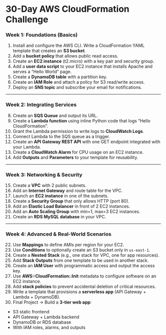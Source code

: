 # 30-Day AWS CloudFormation Challenge

### Week 1: Foundations (Basics)

1. Install and configure the AWS CLI. Write a CloudFormation YAML template that creates an **S3 bucket**.
2. Add a **bucket policy** that allows public read access.
3. Create an **EC2 instance** (t2.micro) with a key pair and security group.
4. Add a **user data script** to your EC2 instance that installs Apache and serves a “Hello World” page.
5. Create a **DynamoDB table** with a partition key.
6. Create an **IAM Role** and attach a policy for S3 read/write access.
7. Deploy an **SNS topic** and subscribe your email for notifications.

---

### Week 2: Integrating Services

8. Create an **SQS Queue** and output its URL.
9. Create a **Lambda function** using inline Python code that logs “Hello CloudFormation”.
10. Grant the Lambda permission to write logs to **CloudWatch Logs**.
11. Connect Lambda to the SQS queue as a trigger.
12. Create an **API Gateway REST API** with one GET endpoint integrated with your Lambda.
13. Create a **CloudWatch Alarm** for CPU usage on an EC2 instance.
14. Add **Outputs** and **Parameters** to your template for reusability.

---

### Week 3: Networking & Security

15. Create a **VPC** with 2 public subnets.
16. Add an **Internet Gateway** and route table for the VPC.
17. Launch an **EC2 instance** in one of the subnets.
18. Create a **Security Group** that only allows HTTP (port 80).
19. Add an **Elastic Load Balancer** in front of 2 EC2 instances.
20. Add an **Auto Scaling Group** with min=1, max=3 EC2 instances.
21. Create an **RDS MySQL database** in your VPC.

---

### Week 4: Advanced & Real‑World Scenarios

22. Use **Mappings** to define AMIs per region for your EC2.
23. Use **Conditions** to optionally create an S3 bucket only in `us-east-1`.
24. Create a **Nested Stack** (e.g., one stack for VPC, one for app resources).
25. Add **Stack Outputs** from one template to be used in another stack.
26. Create an **IAM User** with programmatic access and output the access key.
27. Use **AWS::CloudFormation::Init** metadata to configure software on an EC2 instance.
28. Add **stack policies** to prevent accidental deletion of critical resources.
29. Write a template that provisions a **serverless app** (API Gateway + Lambda + DynamoDB).
30. Final Project → Build a **3‑tier web app**:

* S3 static frontend
* API Gateway + Lambda backend
* DynamoDB or RDS database
* With IAM roles, alarms, and outputs
